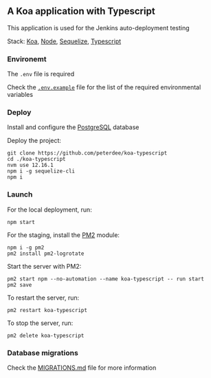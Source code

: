 ## A Koa application with Typescript

This application is used for the Jenkins auto-deployment testing

Stack: [Koa](https://koajs.com/), [Node](https://nodejs.org/en/), [Sequelize](https://sequelize.org/), [Typescript](https://www.typescriptlang.org/)

### Environemt

The `.env` file is required

Check the [`.env.example`](.env.example) file for the list of the required environmental variables

### Deploy

Install and configure the [PostgreSQL](https://www.postgresql.org/download/) database

Deploy the project:

```shell script
git clone https://github.com/peterdee/koa-typescript
cd ./koa-typescript
nvm use 12.16.1
npm i -g sequelize-cli
npm i
```

### Launch

For the local deployment, run:

```shell script
npm start
```

For the staging, install the [PM2](https://www.npmjs.com/package/pm2) module:

```shell script
npm i -g pm2
pm2 install pm2-logrotate
```

Start the server with PM2:

```shell script
pm2 start npm --no-automation --name koa-typescript -- run start
pm2 save
```

To restart the server, run:

```shell script
pm2 restart koa-typescript
```

To stop the server, run:

```shell script
pm2 delete koa-typescript
```

### Database migrations

Check the [MIGRATIONS.md](MIGRATIONS.md) file for more information
